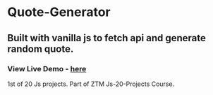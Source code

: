 # Quote-Generator
## Built with vanilla js to fetch api and generate random quote.
### View Live Demo - [here](https://akiijadhav.github.io/Quote-Generator/)
1st of 20 Js projects. 
Part of ZTM Js-20-Projects Course.

